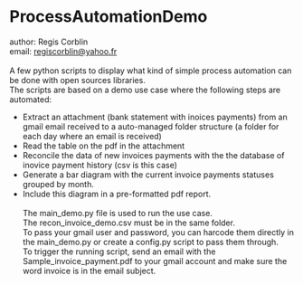 # ProcessAutomationDemo
author: Regis Corblin <br />
email: regiscorblin@yahoo.fr <br /><br/>
A few python scripts to display what kind of simple process automation can be done with open sources libraries. <br />
The scripts are based on a demo use case where the following steps are automated: <br />
* Extract an attachment (bank statement with inoices payments) from an gmail email received to a auto-managed folder structure (a folder for each day where an email is received)
* Read the table on the pdf in the attachment
* Reconcile the data of new invoices payments with the the database of inovice payment history (csv is this case)
* Generate a bar diagram with the current invoice payments statuses grouped by month.
* Include this diagram in a pre-formatted pdf report.<br/><br/>
The main_demo.py file is used to run the use case. <br/>
The recon_invoice_demo.csv must be in the same folder. <br/>
To pass your gmail user and password, you can harcode them directly in the main_demo.py or create a config.py script to pass them through.<br/>
To trigger the running script, send an email with the Sample_invoice_payment.pdf to your gmail account and make sure the word invoice is in the email subject.
